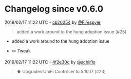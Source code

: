 # Changelog since v0.6.0

2019/02/17 11:22 UTC - [cb20254](https://github.com/hassio-addons/addon-unifi/commit/cb2025427d64cc54c37d83a6c758c1ed4f9d8be4) by [@Firespyer](https://github.com/Firespyer)
> added a work around to the hung adoption issue (#25)

* added a work around to the hung adoption issue

* :pencil2: Tweak 

2019/02/17 11:22 UTC - [4f2e30c](https://github.com/hassio-addons/addon-unifi/commit/4f2e30c117f91156c485c3d4f73fc7d16657dc91) by [@schliflo](https://github.com/schliflo)
> ⬆️ Upgrades UniFi Controller to 5.10.17 (#23) 

